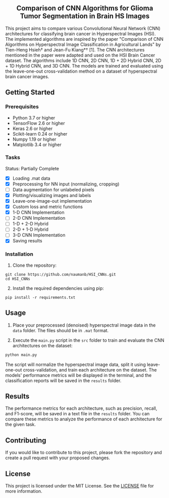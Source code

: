 <h2 align="center">
Comparison of CNN Algorithms for Glioma Tumor Segmentation in Brain HS Images
</h2>
  
This project aims to compare various Convolutional Neural Network (CNN) architectures for classifying brain cancer in Hyperspectral Images (HSI). The implemented algorithms are inspired by the paper "Comparison of CNN Algorithms on Hyperspectral Image Classification in Agricultural Lands" by Tien-Heng Hsieh† and Jean-Fu Kiang*† [1]. The CNN architectures mentioned in the paper were adapted and used on the HSI Brain Cancer dataset. The algorithms include 1D CNN, 2D CNN, 1D + 2D Hybrid CNN, 2D + 1D Hybrid CNN, and 3D CNN. The models are trained and evaluated using the leave-one-out cross-validation method on a dataset of hyperspectral brain cancer images.

## Getting Started

### Prerequisites

- Python 3.7 or higher
- TensorFlow 2.6 or higher
- Keras 2.6 or higher
- Scikit-learn 0.24 or higher
- Numpy 1.19 or higher
- Matplotlib 3.4 or higher

### Tasks

Status: Partially Complete

- [x] Loading .mat data
- [x] Preprocessing for NN input (normalizing, cropping)
- [ ] Data augmentation for unlabeled pixels
- [x] Plotting/visualizing images and labels
- [x] Leave-one-image-out implementation
- [x] Custom loss and metric functions
- [x] 1-D CNN Implementation
- [ ] 2-D CNN Implementation
- [ ] 1-D + 2-D Hybrid
- [ ] 2-D + 1-D Hybrid
- [ ] 3-D CNN Implementation
- [x] Saving results

### Installation

1. Clone the repository:
```
git clone https://github.com/naumanb/HSI_CNNs.git
cd HSI_CNNs
```

2. Install the required dependencies using pip:
```
pip install -r requirements.txt
```

## Usage

1. Place your preprocessed (denoised) hyperspectral image data in the `data` folder. The files should be in `.mat` format.

2. Execute the `main.py` script in the `src` folder to train and evaluate the CNN architectures on the dataset:

```python
python main.py
```

The script will normalize the hyperspectral image data, split it using leave-one-out cross-validation, and train each architecture on the dataset. The models' performance metrics will be displayed in the terminal, and the classification reports will be saved in the `results` folder.

## Results

The performance metrics for each architecture, such as precision, recall, and F1-score, will be saved in a text file in the `results` folder. You can compare these metrics to analyze the performance of each architecture for the given task.

## Contributing

If you would like to contribute to this project, please fork the repository and create a pull request with your proposed changes.

## License

This project is licensed under the MIT License. See the [LICENSE](LICENSE) file for more information.


